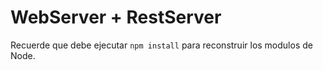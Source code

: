 # WebServer + RestServer

Recuerde que debe ejecutar ```npm install``` para reconstruir los modulos de Node.